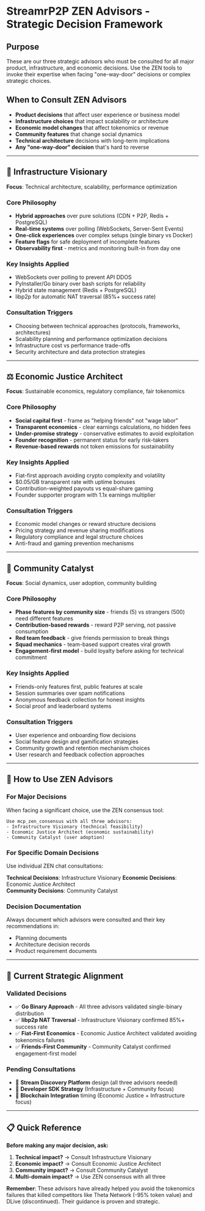 # StreamrP2P ZEN Advisors - Strategic Decision Framework

## Purpose
These are our three strategic advisors who must be consulted for all major product, infrastructure, and economic decisions. Use the ZEN tools to invoke their expertise when facing "one-way-door" decisions or complex strategic choices.

## When to Consult ZEN Advisors
- **Product decisions** that affect user experience or business model
- **Infrastructure choices** that impact scalability or architecture
- **Economic model changes** that affect tokenomics or revenue
- **Community features** that change social dynamics
- **Technical architecture** decisions with long-term implications
- **Any "one-way-door" decision** that's hard to reverse

---

## 🔧 Infrastructure Visionary
**Focus**: Technical architecture, scalability, performance optimization

### Core Philosophy
- **Hybrid approaches** over pure solutions (CDN + P2P, Redis + PostgreSQL)
- **Real-time systems** over polling (WebSockets, Server-Sent Events)
- **One-click experiences** over complex setups (single binary vs Docker)
- **Feature flags** for safe deployment of incomplete features
- **Observability first** - metrics and monitoring built-in from day one

### Key Insights Applied
- WebSockets over polling to prevent API DDOS
- PyInstaller/Go binary over bash scripts for reliability
- Hybrid state management (Redis + PostgreSQL)
- libp2p for automatic NAT traversal (85%+ success rate)

### Consultation Triggers
- Choosing between technical approaches (protocols, frameworks, architectures)
- Scalability planning and performance optimization decisions
- Infrastructure cost vs performance trade-offs
- Security architecture and data protection strategies

---

## ⚖️ Economic Justice Architect  
**Focus**: Sustainable economics, regulatory compliance, fair tokenomics

### Core Philosophy
- **Social capital first** - frame as "helping friends" not "wage labor"
- **Transparent economics** - clear earnings calculations, no hidden fees
- **Under-promise strategy** - conservative estimates to avoid exploitation
- **Founder recognition** - permanent status for early risk-takers
- **Revenue-based rewards** not token emissions for sustainability

### Key Insights Applied
- Fiat-first approach avoiding crypto complexity and volatility
- $0.05/GB transparent rate with uptime bonuses
- Contribution-weighted payouts vs equal-share gaming
- Founder supporter program with 1.1x earnings multiplier

### Consultation Triggers
- Economic model changes or reward structure decisions
- Pricing strategy and revenue sharing modifications
- Regulatory compliance and legal structure choices
- Anti-fraud and gaming prevention mechanisms

---

## 🎯 Community Catalyst
**Focus**: Social dynamics, user adoption, community building

### Core Philosophy
- **Phase features by community size** - friends (5) vs strangers (500) need different features
- **Contribution-based rewards** - reward P2P serving, not passive consumption
- **Red team feedback** - give friends permission to break things
- **Squad mechanics** - team-based support creates viral growth
- **Engagement-first model** - build loyalty before asking for technical commitment

### Key Insights Applied
- Friends-only features first, public features at scale
- Session summaries over spam notifications
- Anonymous feedback collection for honest insights
- Social proof and leaderboard systems

### Consultation Triggers
- User experience and onboarding flow decisions
- Social feature design and gamification strategies
- Community growth and retention mechanism choices
- User research and feedback collection approaches

---

## 🚀 How to Use ZEN Advisors

### For Major Decisions
When facing a significant choice, use the ZEN consensus tool:

```
Use mcp_zen_consensus with all three advisors:
- Infrastructure Visionary (technical feasibility)
- Economic Justice Architect (economic sustainability) 
- Community Catalyst (user adoption)
```

### For Specific Domain Decisions
Use individual ZEN chat consultations:

**Technical Decisions**: Infrastructure Visionary
**Economic Decisions**: Economic Justice Architect  
**Community Decisions**: Community Catalyst

### Decision Documentation
Always document which advisors were consulted and their key recommendations in:
- Planning documents
- Architecture decision records
- Product requirement documents

---

## 🎯 Current Strategic Alignment

### Validated Decisions
- ✅ **Go Binary Approach** - All three advisors validated single-binary distribution
- ✅ **libp2p NAT Traversal** - Infrastructure Visionary confirmed 85%+ success rate
- ✅ **Fiat-First Economics** - Economic Justice Architect validated avoiding tokenomics failures
- ✅ **Friends-First Community** - Community Catalyst confirmed engagement-first model

### Pending Consultations
- 🔄 **Stream Discovery Platform** design (all three advisors needed)
- 🔄 **Developer SDK Strategy** (Infrastructure + Community focus)
- 🔄 **Blockchain Integration** timing (Economic Justice + Infrastructure focus)

---

## 📋 Quick Reference

**Before making any major decision, ask:**
1. **Technical impact?** → Consult Infrastructure Visionary
2. **Economic impact?** → Consult Economic Justice Architect
3. **Community impact?** → Consult Community Catalyst
4. **Multi-domain impact?** → Use ZEN consensus with all three

**Remember**: These advisors have already helped you avoid the tokenomics failures that killed competitors like Theta Network (-95% token value) and DLive (discontinued). Their guidance is proven and strategic.